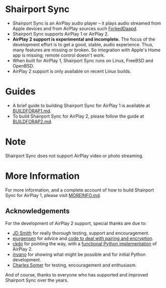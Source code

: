
Shairport Sync
=============
* Shairport Sync is an AirPlay audio player – it plays audio streamed from Apple devices and from AirPlay sources such [ForkedDaapd](http://ejurgensen.github.io/forked-daapd/).
* Shairport Sync supports AirPlay 1 or AirPlay 2.
* **AirPlay 2 support is experimental and incomplete.** The focus of the development effort is to get a good, stable, audio experience. Thus, many features are missing or broken. So integration with Apple's Home app is missing; remote control doesn't work.
* When built for AirPlay 1, Shairport Sync runs on Linux, FreeBSD and OpenBSD.
* AirPlay 2 support is only available on recent Linux builds.

Guides
===
* A brief guide to building Shairport Sync for AirPlay 1 is available at [BUILDFORAP1.md](https://github.com/aillwee/shairport-sync/blob/development/BUILDFORAP1.md).
* To build Shairport Sync for AirPlay 2, please follow the guide at [BUILDFORAP2.md](https://github.com/aillwee/shairport-sync/blob/development/BUILDFORAP2.md).

Note
===
Shairport Sync does not support AirPlay video or photo streaming.

More Information
===
For more information, and a complete account of how to build Shairport Sync for AirPlay 1, please visit [MOREINFO.md](https://github.com/aillwee/shairport-sync/blob/development/MOREINFO.md).

Acknowledgements
---
For the development of AirPlay 2 support, special thanks are due to:
* [JD Smith](https://github.com/jdtsmith) for really thorough testing, support and encouragement.
* [ejurgensen](https://github.com/ejurgensen) for advice and [code to deal with pairing and encryption](https://github.com/ejurgensen/pair_ap).
* [ckdo](https://github.com/ckdo) for pointing the way, with a [functional Python implementation](https://github.com/ckdo/airplay2-receiver) of AirPlay 2.
* [invano](https://github.com/invano) for showing what might be possible and for initial Python development.
* [Charles Somer](https://github.com/charlesomer) for testing, encouragement and enthusiasm.

And of course, thanks to everyone who has supported and improved Shairport Sync over the years.
